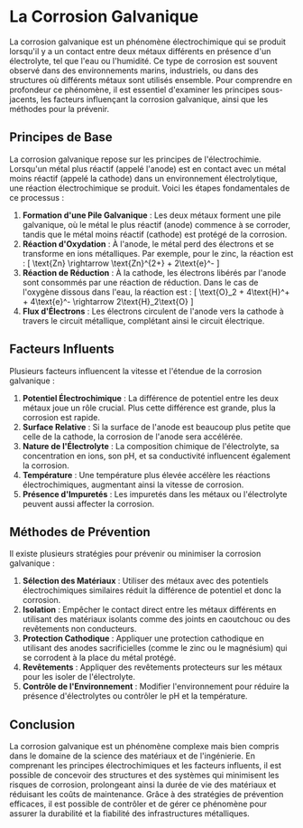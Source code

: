# La Corrosion Galvanique

La corrosion galvanique est un phénomène électrochimique qui se produit lorsqu'il y a un contact entre deux métaux différents en présence d'un électrolyte, tel que l'eau ou l'humidité. Ce type de corrosion est souvent observé dans des environnements marins, industriels, ou dans des structures où différents métaux sont utilisés ensemble. Pour comprendre en profondeur ce phénomène, il est essentiel d'examiner les principes sous-jacents, les facteurs influençant la corrosion galvanique, ainsi que les méthodes pour la prévenir.

## Principes de Base

La corrosion galvanique repose sur les principes de l'électrochimie. Lorsqu'un métal plus réactif (appelé l'anode) est en contact avec un métal moins réactif (appelé la cathode) dans un environnement électrolytique, une réaction électrochimique se produit. Voici les étapes fondamentales de ce processus :

1. **Formation d'une Pile Galvanique** : Les deux métaux forment une pile galvanique, où le métal le plus réactif (anode) commence à se corroder, tandis que le métal moins réactif (cathode) est protégé de la corrosion.
2. **Réaction d'Oxydation** : À l'anode, le métal perd des électrons et se transforme en ions métalliques. Par exemple, pour le zinc, la réaction est :
   \[
   \text{Zn} \rightarrow \text{Zn}^{2+} + 2\text{e}^-
   \]
3. **Réaction de Réduction** : À la cathode, les électrons libérés par l'anode sont consommés par une réaction de réduction. Dans le cas de l'oxygène dissous dans l'eau, la réaction est :
   \[
   \text{O}_2 + 4\text{H}^+ + 4\text{e}^- \rightarrow 2\text{H}_2\text{O}
   \]
4. **Flux d'Électrons** : Les électrons circulent de l'anode vers la cathode à travers le circuit métallique, complétant ainsi le circuit électrique.

## Facteurs Influents

Plusieurs facteurs influencent la vitesse et l'étendue de la corrosion galvanique :

1. **Potentiel Électrochimique** : La différence de potentiel entre les deux métaux joue un rôle crucial. Plus cette différence est grande, plus la corrosion est rapide.
2. **Surface Relative** : Si la surface de l'anode est beaucoup plus petite que celle de la cathode, la corrosion de l'anode sera accélérée.
3. **Nature de l'Électrolyte** : La composition chimique de l'électrolyte, sa concentration en ions, son pH, et sa conductivité influencent également la corrosion.
4. **Température** : Une température plus élevée accélère les réactions électrochimiques, augmentant ainsi la vitesse de corrosion.
5. **Présence d'Impuretés** : Les impuretés dans les métaux ou l'électrolyte peuvent aussi affecter la corrosion.

## Méthodes de Prévention

Il existe plusieurs stratégies pour prévenir ou minimiser la corrosion galvanique :

1. **Sélection des Matériaux** : Utiliser des métaux avec des potentiels électrochimiques similaires réduit la différence de potentiel et donc la corrosion.
2. **Isolation** : Empêcher le contact direct entre les métaux différents en utilisant des matériaux isolants comme des joints en caoutchouc ou des revêtements non conducteurs.
3. **Protection Cathodique** : Appliquer une protection cathodique en utilisant des anodes sacrificielles (comme le zinc ou le magnésium) qui se corrodent à la place du métal protégé.
4. **Revêtements** : Appliquer des revêtements protecteurs sur les métaux pour les isoler de l'électrolyte.
5. **Contrôle de l'Environnement** : Modifier l'environnement pour réduire la présence d'électrolytes ou contrôler le pH et la température.

## Conclusion

La corrosion galvanique est un phénomène complexe mais bien compris dans le domaine de la science des matériaux et de l'ingénierie. En comprenant les principes électrochimiques et les facteurs influents, il est possible de concevoir des structures et des systèmes qui minimisent les risques de corrosion, prolongeant ainsi la durée de vie des matériaux et réduisant les coûts de maintenance. Grâce à des stratégies de prévention efficaces, il est possible de contrôler et de gérer ce phénomène pour assurer la durabilité et la fiabilité des infrastructures métalliques.